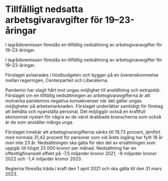 # Tillfälligt nedsatta arbetsgivaravgifter för 19–23-åringar

I lagrådsremissen föreslås en tillfällig nedsättning av arbetsgivaravgifter för 19–23-åringar.

I lagrådsremissen föreslås en tillfällig nedsättning av arbetsgivaravgifter för 19–23-åringar.

Förslaget aviserades i höstbudgeten och bygger på en överenskommelse mellan regeringen, Centerpartiet och Liberalerna.

Pandemin har slagit hårt mot ungas möjlighet till anställning och extrajobb. Förslaget om en tillfällig nedsättningen av arbetsgivaravgifterna är att motverka pandemins negativa konsekvenser när det gäller ungas möjligheter på arbetsmarknaden. Förslaget underlättar samtidigt för företag att behålla och nyanställa personal. Det möjliggör också en kraftfull ekonomisk nystart för några av de värst drabbade branscherna som också är de som anställer många unga.

Förslaget innebär att arbetsgivaravgifterna sänks till 19,73 procent, jämfört med normala 31,42 procent för personer som vid årets ingång har fyllt 18 år men inte 23 år. Nedsättningen ska gälla för den del av ersättningen som uppgår till högst 25 000 kronor per månad. Nedsättning har en offentligfinansiell effekt på -7,5 miljarder kronor 2021, -9 miljarder kronor 2022 och -1,4 miljarder kronor 2023.

Reglerna föreslås träda i kraft den 1 april 2021 och ska gälla till den 31 mars 2023.
